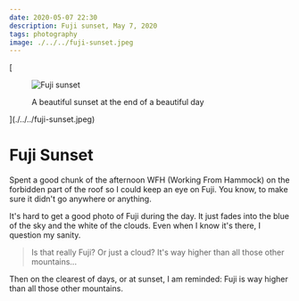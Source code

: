 ```yaml
---
date: 2020-05-07 22:30
description: Fuji sunset, May 7, 2020
tags: photography
image: ./../../fuji-sunset.jpeg
---
```


[<figure>
  <img src="./../../fuji-sunset.jpeg"
  alt="Fuji sunset"/>
  <figcaption>A beautiful sunset at the end of a beautiful day</figcaption>
</figure>](./../../fuji-sunset.jpeg)

# Fuji Sunset

Spent a good chunk of the afternoon WFH (Working From Hammock) on the forbidden part of the roof so I could keep an eye on Fuji. You know, to make sure it didn't go anywhere or anything.

It's hard to get a good photo of Fuji during the day. It just fades into the blue of the sky and the white of the clouds. Even when I know it's there, I question my sanity. 

> Is that really Fuji? Or just a cloud? It's way higher than all those other mountains... 

Then on the clearest of days, or at sunset, I am reminded: Fuji is way higher than all those other mountains.
